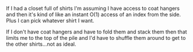 If I had a closet full of shirts I'm assuming I have access to coat hangers and then it's kind of like an instant O(1) access of an index from the side. Plus I can pick whatever shirt I want. 

If I don't have coat hangers and have to fold them and stack them then that limits me to the top of the pile and I'd have to shuffle them around to get to the other shirts...not as ideal. 

